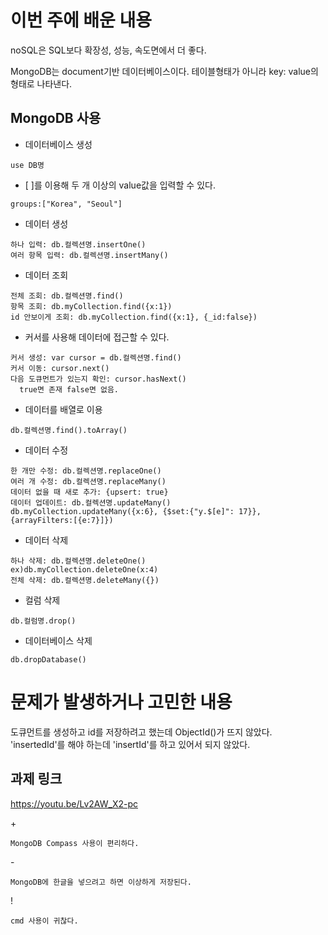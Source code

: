 # 이번 주에 배운 내용
noSQL은 SQL보다 확장성, 성능, 속도면에서 더 좋다. 

MongoDB는 document기반 데이터베이스이다. 테이블형태가 아니라 key: value의 형태로 나타낸다.


## MongoDB 사용
* 데이터베이스 생성
``` 
use DB명
``` 

* [ ]를 이용해 두 개 이상의 value값을 입력할 수 있다.
``` 
groups:["Korea", "Seoul"]
```

* 데이터 생성
``` 
하나 입력: db.컬렉션명.insertOne()
여러 항목 입력: db.컬렉션명.insertMany()
``` 

* 데이터 조회
``` 
전체 조회: db.컬렉션명.find()
항목 조회: db.myCollection.find({x:1})
id 안보이게 조회: db.myCollection.find({x:1}, {_id:false})
``` 

* 커서를 사용해 데이터에 접근할 수 있다.
```
커서 생성: var cursor = db.컬렉션명.find()
커서 이동: cursor.next()
다음 도큐먼트가 있는지 확인: cursor.hasNext()
  true면 존재 false면 없음.
``` 

* 데이터를 배열로 이용
``` 
db.컬렉션명.find().toArray()
``` 

* 데이터 수정
``` 
한 개만 수정: db.컬렉션명.replaceOne()
여러 개 수정: db.컬렉션명.replaceMany()
데이터 없을 때 새로 추가: {upsert: true}
데이터 업데이트: db.컬렉션명.updateMany()
db.myCollection.updateMany({x:6}, {$set:{"y.$[e]": 17}}, {arrayFilters:[{e:7}]})
``` 

* 데이터 삭제
``` 
하나 삭제: db.컬렉션명.deleteOne()
ex)db.myCollection.deleteOne(x:4)
전체 삭제: db.컬렉션명.deleteMany({})
``` 

* 컬럼 삭제
``` 
db.컬럼명.drop()
``` 

* 데이터베이스 삭제
``` 
db.dropDatabase()
``` 


# 문제가 발생하거나 고민한 내용
도큐먼트를 생성하고 id를 저장하려고 했는데 ObjectId()가 뜨지 않았다. 'insertedId'를 해야 하는데 'insertId'를 하고 있어서 되지 않았다.


## 과제 링크 
https://youtu.be/Lv2AW_X2-pc

\+
``` 
MongoDB Compass 사용이 편리하다.
```
\-
```
MongoDB에 한글을 넣으려고 하면 이상하게 저장된다.
```
!
```
cmd 사용이 귀찮다.
```
